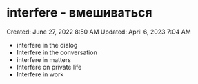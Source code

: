 # interfere - вмешиваться

Created: June 27, 2022 8:50 AM
Updated: April 6, 2023 7:04 AM

- interfere in the dialog
- Interfere in the conversation
- interfere in matters
- Interfere on private life
- Interfere in work